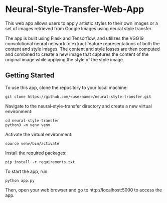 # Neural-Style-Transfer-Web-App
This web app allows users to apply artistic styles to their own images or a set of images retrieved from Google Images using neural style transfer.

The app is built using Flask and Tensorflow, and utilizes the VGG19 convolutional neural network to extract feature representations of both the content and style images. The content and style losses are then computed and combined to create a new image that captures the content of the original image while applying the style of the style image.

## Getting Started
To use this app, clone the repository to your local machine:

    git clone https://github.com/<username>/neural-style-transfer.git

Navigate to the neural-style-transfer directory and create a new virtual environment:

    cd neural-style-transfer
    python3 -m venv venv

Activate the virtual environment:

    source venv/bin/activate

Install the required packages:

    pip install -r requirements.txt

To start the app, run:

    python app.py

Then, open your web browser and go to http://localhost:5000 to access the app.
